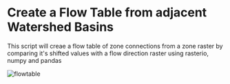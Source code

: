 # Create a Flow Table from adjacent Watershed Basins
This script will creae a flow table of zone connections from a zone raster by comparing it's shifted values with a flow direction raster using rasterio, numpy and pandas

![flowtable](https://cloud.githubusercontent.com/assets/7052993/23041753/d67abf22-f44a-11e6-965d-cc83a8314089.PNG)
